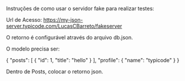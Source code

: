 Instruções de como usar o servidor fake para realizar testes:

Url de Acesso:
https://my-json-server.typicode.com/LucasCBarreto/fakeserver


O retorno é configurável através do arquivo db.json.


O modelo precisa ser:

{
  "posts": [
    {
      "id": 1,
      "title": "hello"
    }
  ],
  "profile": {
    "name": "typicode"
  }
}


Dentro de Posts, colocar o retorno json.